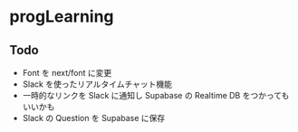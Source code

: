 # progLearning

## Todo

- Font を next/font に変更
- Slack を使ったリアルタイムチャット機能
- 一時的なリンクを Slack に通知し Supabase の Realtime DB をつかってもいいかも
- Slack の Question を Supabase に保存
